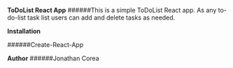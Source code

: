 **ToDoList React App**
######This is a simple ToDoList React app. As any to-do-list task list users can add and delete tasks as needed.

**Installation**

######Create-React-App

**Author**
######Jonathan Corea
